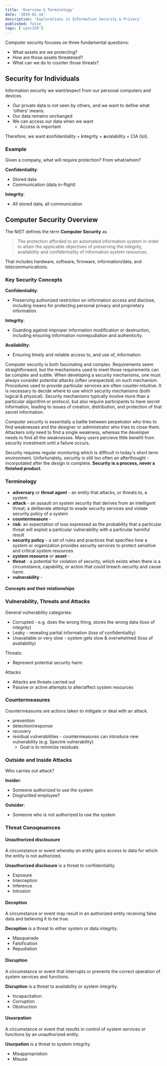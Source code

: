 ```yaml
---
title: 'Overview & Terminology'
date: '2019-01-14'
description: 'Explorations in Information Security & Privacy'
published: false
tags: ['cpsc329']
---
```


Computer security focuses on three fundamental questions:

- What assets are we protecting?
- How are those assets threatened?
- What can we do to counter those threats?

## Security for Individuals

Information security we want/expect from our personal computers and devices

- Our private data is not seen by others, and we want to define what 'others' means.
- Our data remains unchanged
- We can access our data when we want
  - Access is important

Therefore, we want **c**onfidentiality + **i**ntegrity + **a**vialability = CIA (lol).

### Example

Given a company, what will require protection? From what/whom?

**Confidentiality**:

- Stored data
- Communication (data in-flight)

**Integrity**:

- All stored data, all communication

## Computer Security Overview

The NIST defines the term **Computer Security** as

> The protection afforded to an automated information system in order to attain the applicable objectives of preserving the integrity, availability and confidentiality of information system resources.

That includes hardware, software, firmware, information/data, and telecommunications.

### Key Security Concepts

**Confidentiality**:

- Preserving authorized restriction on information access and disclose, including means for protecting personal privacy and proprietary information.

**Integrity**:

- Guarding against improper information modification or destruction, including ensuring information nonrepudiation and authenticity.

**Availability**:

- Ensuring timely and reliable access to, and use of, information.

Computer security is both fascinating and complex. Requirements seem straightforward, but the mechanisms used to meet those requirements can be complex and subtle. When developing a security mechanisms, one must always consider potential attacks (often unexpected) on such mechanism. Procedures used to provide particular services are often counter-intuitive. It is necessary to decide where to use which security mechanisms (both logical & physical). Security mechanisms typically involve more than a particular algorithm or protocol, but also require participants to have secret information, leading to issues of creation, distribution, and protection of that secret information.

Computer security is essentially a battle between perpetrator who tries to find weaknesses and the designer or administrator who tries to close them. Attackers only need to find a single weakness, whereas the developer needs to find all the weaknesses. Many users percieve little benefit from security investment until a failure occurs.

Security requires regular monitoring which is difficult in today's short term environment. Unfortunately, security is still too often an afterthought - incorpotated after the design is complete. **Security is a process, never a finished product**.

### Terminology

- **adversary** or **threat agent** - an entity that attacks, or threats to, a system
- **attack** - an assault on system security that derives from an intelligent threat; a deliberate attempt to evade security services and violate security policy of a system
- **countermeasure** - 
- **risk**: an expectation of loss expressed as the probability that a particular threat will exploit a particular vulnerability with a particular harmful result
- **security policy** - a set of rules and practices that specifies how a system or organization provides security services to protect sensitive and critical system resources
- **system resource** or **asset** - 
- **threat** - a potential for violation of security, which exists when there is a circumstance, capability, or action that could breach security and cause harm.
- **vulnerability** - 

#### Concepts and their relationships

<!--todo: image-->

### Vulnerability, Threats and Attacks

General vulnerability categories:

- Corrupted - e.g. does the wrong thing, stores the wrong data (loss of integrity)
- Leaky - revealing partial information (loss of confidentiality)
- Unavailable or very slow - system gets slow & overwhelmed (loss of availability)

Threats:

- Represent potential security harm

Attacks

- Attacks are threats carried out
- Passive or active attempts to alter/affect system resources

### Countermeasures

Countermeasures are actions taken to mitigate or deal with an attack.

- prevention
- detection/response
- recovery
- residual vulnerabilities - countermeasures can introduce new vulnerability (e.g. Spectre vulnerability)
  - Goal is to minimize residuals

### Outside and Inside Attacks

Who carries out attack?

**Insider**:

- Someone authorized to use the system
- Disgruntled employee?

**Outsider**:

- Someone who is not authorized to use the system

### Threat Consqeuences

#### Unauthorized disclousure

A circumstance or event whereby an entity gains access to data for which the entity is not authorized.

**Unauthorized disclosure** is a threat to confidentiality.

- Exposure
- Interception
- Inference
- Intrusion

#### Deception

A circumstance or event may result in an authorized entity receiving false data and believing it to be true.

**Deception** is a threat to either system or data integrity.

- Masquerade
- Falsification
- Repudiation

#### Disruption

A circumstance or event that interrupts or prevents the correct operation of system services and functions.

**Disruption** is a threat to availability or system integrity.

- Incapacitation
- Corruption
- Obstruction

#### Ususrpation

A circumstance or event that results in control of system services or functions by an unauthorized entity.

**Usurpation** is a threat to system integrity.

- Misappropriation
- Misuse

